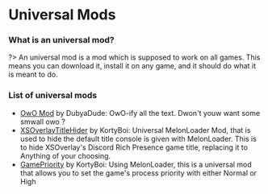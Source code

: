 # Universal Mods

### What is an universal mod?
?> An universal mod is a mod which is supposed to work on all games. This means you can download it, install it on any game, and it should do what it is meant to do.

### List of universal mods
 - [OwO Mod](https://github.com/DubyaDude/OwO-Mod/releases) by DubyaDude: OwO-ify all the text. Dwon't youw want some smwall owo ?
 - [XSOverlayTitleHider](https://github.com/KortyBoi/XSOverlayTitleHider/releases) by KortyBoi: Universal MelonLoader Mod, that is used to hide the default title console is given with MelonLoader. This is to hide XSOverlay's Discord Rich Presence game title, replacing it to Anything of your choosing.
 - [GamePriority](https://github.com/KortyBoi/GamePriority/releases) by KortyBoi: Using MelonLoader, this is a universal mod that allows you to set the game's process priority with either Normal or High
